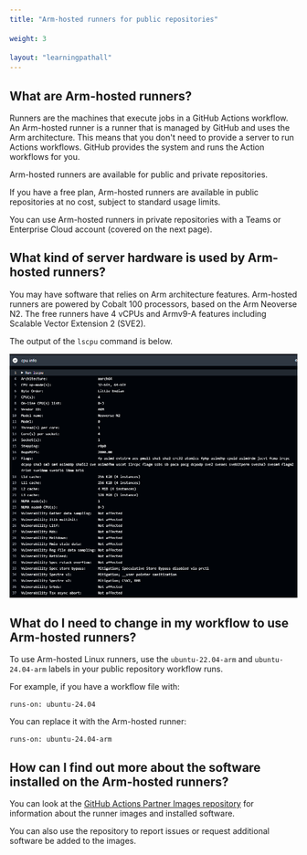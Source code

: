 ```yaml
---
title: "Arm-hosted runners for public repositories"

weight: 3

layout: "learningpathall"
---
```


## What are Arm-hosted runners?

Runners are the machines that execute jobs in a GitHub Actions workflow. An Arm-hosted runner is a runner that is managed by GitHub and uses the Arm architecture. This means that you don't need to provide a server to run Actions workflows. GitHub provides the system and runs the Action workflows for you.

Arm-hosted runners are available for public and private repositories. 

If you have a free plan, Arm-hosted runners are available in public repositories at no cost, subject to standard usage limits. 

You can use Arm-hosted runners in private repositories with a Teams or Enterprise Cloud account (covered on the next page).

## What kind of server hardware is used by Arm-hosted runners?

You may have software that relies on Arm architecture features. Arm-hosted runners are powered by Cobalt 100 processors, based on the Arm Neoverse N2. The free runners have 4 vCPUs and Armv9-A features including Scalable Vector Extension 2 (SVE2). 

The output of the `lscpu` command is below.

![Arm-hosted runner info #center](_images/lscpu.png)

## What do I need to change in my workflow to use Arm-hosted runners?

To use Arm-hosted Linux runners, use the `ubuntu-22.04-arm` and `ubuntu-24.04-arm` labels in your public repository workflow runs.

For example, if you have a workflow file with:

```console
runs-on: ubuntu-24.04
```

You can replace it with the Arm-hosted runner:

```console
runs-on: ubuntu-24.04-arm
```

## How can I find out more about the software installed on the Arm-hosted runners?

You can look at the [GitHub Actions Partner Images repository](https://github.com/actions/partner-runner-images/) for information about the runner images and installed software.

You can also use the repository to report issues or request additional software be added to the images. 



